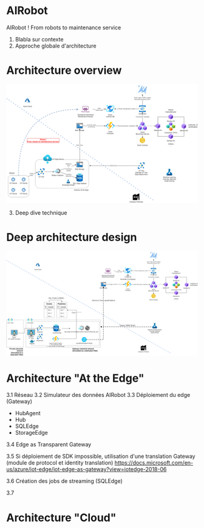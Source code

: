# AIRobot
AIRobot ! From robots to maintenance service

1. Blabla sur contexte
2. Approche globale d'architecture
# Architecture overview
![](/Architecture/iRobotArchitecture.png?raw=true)

3. Deep dive technique
# Deep architecture design
![](/Architecture/iRobotArchitecture-DEEP%20ARCHITECTURE$.png?raw=true)

# Architecture "At the Edge"
3.1 Réseau
3.2 Simulateur des données AIRobot
3.3 Déploiement du edge (Gateway)
- HubAgent
- Hub
- SQLEdge
- StorageEdge

3.4 Edge as Transparent Gateway

3.5 Si déploiement de SDK impossible, utilisation d'une translation Gateway (module de protocol et identity translation)
https://docs.microsoft.com/en-us/azure/iot-edge/iot-edge-as-gateway?view=iotedge-2018-06

3.6 Création des jobs de streaming (SQLEdge)

3.7 

# Architecture "Cloud"




